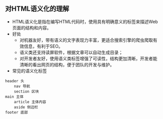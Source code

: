 ## 对HTML语义化的理解
- HTML语义化是指在编写HTML代码时，使用具有明确意义的标签来描述Web页面的结构和内容。
- 好处
  - 对机器友好，带有语义的文字表现力丰富，更适合搜索引擎的爬虫爬取有效信息，有利于SEO。
  - 语义类还支持读屏软件，根据文章可以自动生成目录；
  - 对开发者友好，使用语义类标签增强了可读性，结构更加清晰，开发者能清晰的看出网页的结构，便于团队的开发与维护。
- 常见的语义化标签
```
header 头
    nav 导航
    section 区块
main 主体
    article 主体内容
    aside 侧边栏
footer 底部
```